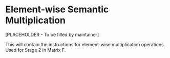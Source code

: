 # Element-wise Semantic Multiplication

[PLACEHOLDER - To be filled by maintainer]

This will contain the instructions for element-wise multiplication operations.
Used for Stage 2 in Matrix F.